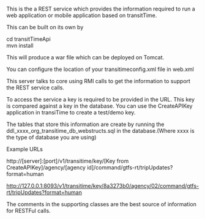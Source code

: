 This is the a REST service which provides the information required to run a web application or mobile application based on transitTime.

This can be built on its own by 

cd transitTimeApi<br/>
mvn install

This will produce a war file which can be deployed on Tomcat. 

You can configure the location of your transitimeconfig.xml file in web.xml

This server talks to core using RMI calls to get the information to support the REST service calls.

To access the service a key is required to be provided in the URL. This key is compared against a key in the database. You can use the CreateAPIKey application in transiTime to create a test/demo key.

The tables that store this information are create by running the ddl_xxxx_org_transitime_db_webstructs.sql in the database.(Where xxxx is the type of database you are using)

Example URLs

http://[server]:[port]/v1/transitime/key/[Key from CreateAPIKey]/agency/[agency id]/command/gtfs-rt/tripUpdates?format=human

http://127.0.0.1:8093/v1/transitime/key/8a3273b0/agency/02/command/gtfs-rt/tripUpdates?format=human

The comments in the supporting classes are the best source of information for RESTFul calls.
